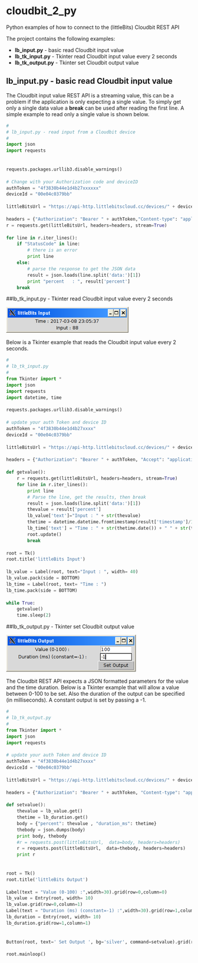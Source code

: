 # cloudbit_2_py
Python examples of how to connect to the (littleBits) Cloudbit REST API

The project contains the following examples:

* __lb_input.py__ - basic read Cloudbit input value
* __lb_tk_input.py__ - Tkinter read Cloudbit input value every 2 seconds
* __lb_tk_output.py__ - Tkinter set Cloudbit output value

## lb_input.py - basic read Cloudbit input value

The Cloudbit input value REST API is a streaming value, this can be a problem if the application is only expecting a single value. To simply get only a single data value a **break** can be used after reading the first line. A simple example to read only a single value is shown below.

```python
#
# lb_input.py - read input from a Cloudbit device
#
import json
import requests


requests.packages.urllib3.disable_warnings()

# Change with your Authorization code and deviceID
authToken = "4f3830b44e1d4b27xxxxxx"
deviceId = "00e04c0379bb"

littleBitsUrl = "https://api-http.littlebitscloud.cc/devices/" + deviceId + "/input"

headers = {"Authorization": "Bearer " + authToken,"Content-type": "application/json"}
r = requests.get(littleBitsUrl, headers=headers, stream=True)

for line in r.iter_lines():
    if "StatusCode" in line:
        # there is an error
        print line
    else:
        # parse the response to get the JSON data
        result = json.loads(line.split('data:')[1])
        print "percent   : ", result['percent']
    break
```

##lb_tk_input.py - Tkinter read Cloudbit input value every 2 seconds

![alt text](lb_tk_input.png)

Below is a Tkinter example that reads the Cloudbit input value every 2 seconds.
```python
#
# lb_tk_input.py
#
from Tkinter import *
import json
import requests
import datetime, time

requests.packages.urllib3.disable_warnings()

# update your auth Token and device ID
authToken = "4f3830b44e1d4b27xxxx"
deviceId = "00e04c0379bb"

littleBitsUrl = "https://api-http.littlebitscloud.cc/devices/" + deviceId + "/input"

headers = {"Authorization": "Bearer " + authToken, "Accept": "application/vnd.littlebits.v2+json"}

def getvalue():
    r = requests.get(littleBitsUrl, headers=headers, stream=True)
    for line in r.iter_lines():
        print line
        # Parse the line, get the results, then break
        result = json.loads(line.split('data:')[1])
        thevalue = result['percent']
        lb_value['text']="Input : " + str(thevalue) 
        thetime = datetime.datetime.fromtimestamp(result['timestamp']/1000)
        lb_time['text'] = "Time : " + str(thetime.date()) + " " + str(thetime.time())
        root.update()
        break

root = Tk()
root.title('littleBits Input')

lb_value = Label(root, text="Input : ", width= 40)
lb_value.pack(side = BOTTOM)
lb_time = Label(root, text= "Time : ")
lb_time.pack(side = BOTTOM)

while True:
	getvalue()
	time.sleep(2)
```

##lb_tk_output.py - Tkinter set Cloudbit output value

![alt text](lb_tk_output.png)

The Cloudbit REST API expects a JSON formatted parameters for the value and the time duration. Below is a Tkinter example that will allow a value between 0-100 to be set. Also the duration of the output can be specified (in milliseconds). A constant output is set by passing a -1.
```python
#
# lb_tk_output.py
#
from Tkinter import *
import json
import requests

# update your auth Token and device ID
authToken = "4f3830b44e1d4b27xxxx"
deviceId = "00e04c0379bb"

littleBitsUrl = "https://api-http.littlebitscloud.cc/devices/" + deviceId + "/output"

headers = {"Authorization": "Bearer " + authToken, "Content-type": "application/json"}

def setvalue():
	thevalue = lb_value.get()
	thetime = lb_duration.get()
	body = {"percent": thevalue , "duration_ms": thetime}
	thebody = json.dumps(body)
	print body, thebody
	#r = requests.post(littleBitsUrl,  data=body, headers=headers)
	r = requests.post(littleBitsUrl,  data=thebody, headers=headers)
	print r
     

root = Tk()
root.title('littleBits Output')

Label(text = "Value (0-100) :",width=30).grid(row=0,column=0)
lb_value = Entry(root, width= 10)
lb_value.grid(row=0,column=1)
Label(text = "Duration (ms) (constant=-1) :",width=30).grid(row=1,column=0)
lb_duration = Entry(root, width= 10)
lb_duration.grid(row=1,column=1)


Button(root, text=' Set Output ', bg='silver', command=setvalue).grid(row=2,column=1)

root.mainloop()

```


